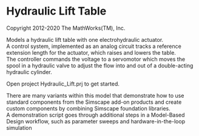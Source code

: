 # **Hydraulic Lift Table**
Copyright 2012-2020 The MathWorks(TM), Inc.

Models a hydraulic lift table with one electrohydraulic actuator.  
A control system, implemented as an analog circuit tracks a reference 
extension length for the actuator, which raises and lowers the table.  
The controller commands the voltage to a servomotor which moves the
spool in a hydraulic valve to adjust the flow into and out of a 
double-acting hydraulic cylinder.

Open project Hydraulic_Lift.prj to get started.

There are many variants within this model that demonstrate how to use
standard components from the Simscape add-on products and create 
custom components by combining Simscape foundation libraries.  
A demonstration script goes through additional steps in a Model-Based 
Design workflow, such as parameter sweeps and hardware-in-the-loop simulation

